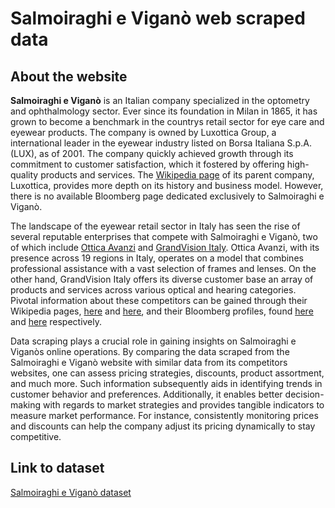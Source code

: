 # Salmoiraghi e Viganò web scraped data 

## About the website

**Salmoiraghi e Viganò** is an Italian company specialized in the optometry and ophthalmology sector. Ever since its foundation in Milan in 1865, it has grown to become a benchmark in the countrys retail sector for eye care and eyewear products. The company is owned by Luxottica Group, a international leader in the eyewear industry listed on Borsa Italiana S.p.A. (LUX), as of 2001. The company quickly achieved growth through its commitment to customer satisfaction, which it fostered by offering high-quality products and services. The [Wikipedia page](https://en.wikipedia.org/wiki/Luxottica) of its parent company, Luxottica, provides more depth on its history and business model. However, there is no available Bloomberg page dedicated exclusively to Salmoiraghi e Viganò.

The landscape of the eyewear retail sector in Italy has seen the rise of several reputable enterprises that compete with Salmoiraghi e Viganò, two of which include [Ottica Avanzi](https://www.otticavanzigroupon.com/) and [GrandVision Italy](https://www.grandvision.com/). Ottica Avanzi, with its presence across 19 regions in Italy, operates on a model that combines professional assistance with a vast selection of frames and lenses. On the other hand, GrandVision Italy offers its diverse customer base an array of products and services across various optical and hearing categories. Pivotal information about these competitors can be gained through their Wikipedia pages, [here](https://it.wikipedia.org/wiki/Avanzi_(azienda)) and [here](https://en.wikipedia.org/wiki/GrandVision), and their Bloomberg profiles, found [here](https://www.bloomberg.com/profile/company/AVZ:IM) and [here](https://www.bloomberg.com/profile/company/GVNV:NA) respectively.

Data scraping plays a crucial role in gaining insights on Salmoiraghi e Viganòs online operations. By comparing the data scraped from the Salmoiraghi e Viganò website with similar data from its competitors websites, one can assess pricing strategies, discounts, product assortment, and much more. Such information subsequently aids in identifying trends in customer behavior and preferences. Additionally, it enables better decision-making with regards to market strategies and provides tangible indicators to measure market performance. For instance, consistently monitoring prices and discounts can help the company adjust its pricing dynamically to stay competitive.


## Link to **dataset**

[Salmoiraghi e Viganò dataset](https://www.databoutique.com/buy-data-list-subset/Salmoiraghi%20e%20Vigan%C3%B2%20web%20scraped%20data/r/recNdd556tWtNMM3s)

